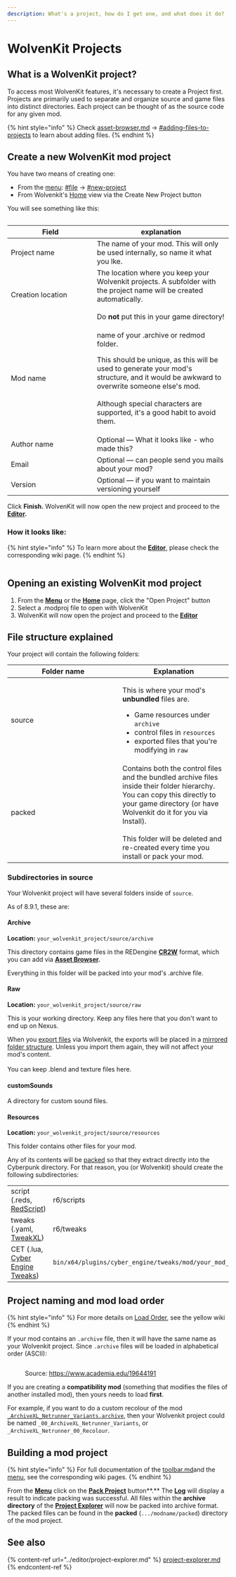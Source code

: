 ```yaml
---
description: What's a project, how do I get one, and what does it do?
---
```


# WolvenKit Projects

## What is a WolvenKit project?

To access most WolvenKit features, it's necessary to create a Project first. Projects are primarily used to separate and organize source and game files into distinct directories. Each project can be thought of as the source code for any given mod.

{% hint style="info" %}
Check [asset-browser.md](../editor/asset-browser.md "mention") -> [#adding-files-to-projects](../editor/asset-browser.md#adding-files-to-projects "mention") to learn about adding files.
{% endhint %}

## Create a new WolvenKit mod project

You have two means of creating one:&#x20;

* From the [menu](../menu/ "mention"): [#file](../menu/#file "mention") -> [#new-project](../menu/#new-project "mention")
* From Wolvenkit's [Home](../home/) view via the Create New Project button

You will see something like this:

<figure><img src="../../.gitbook/assets/wolvenkit_new_project.png" alt=""><figcaption></figcaption></figure>

<table><thead><tr><th width="180">Field</th><th>explanation</th></tr></thead><tbody><tr><td>Project name</td><td>The name of your mod. This will only be used internally, so name it what you lke.</td></tr><tr><td>Creation location</td><td>The location where you keep your Wolvenkit projects. A subfolder with the project name will be created automatically. <br><br>Do <strong>not</strong> put this in your game directory!</td></tr><tr><td>Mod name</td><td><p>name of your .archive or redmod folder. </p><p></p><p>This should be unique, as this will be used to generate your mod's structure, and it would be awkward to overwrite someone else's mod. <br><br>Although special characters are supported, it's a good habit to avoid them.</p></td></tr><tr><td>Author name</td><td>Optional — What it looks like - who made this?</td></tr><tr><td>Email</td><td>Optional — can people send you mails about your mod? </td></tr><tr><td>Version</td><td>Optional — if you want to maintain versioning yourself</td></tr></tbody></table>

Click **Finish.** WolvenKit will now open the new project and proceed to the [**Editor**](../editor/)**.**

### How it looks like:

{% hint style="info" %}
To learn more about the [**Editor**](../editor/), please check the corresponding wiki page.
{% endhint %}

<figure><img src="../../.gitbook/assets/wolvenkit_ui.png" alt=""><figcaption></figcaption></figure>

## Opening an existing WolvenKit mod project

1. From the [**Menu**](../menu/#new-project) or the [**Home**](../home/) page, click the "Open Project" button
2. Select a .modproj file to open with WolvenKit
3. WolvenKit will now open the project and proceed to the [**Editor**](../editor/)

## File structure explained

Your project will contain the following folders:

<table><thead><tr><th width="238">Folder name</th><th>Explanation</th></tr></thead><tbody><tr><td>source</td><td><p>This is where your mod's <strong>unbundled</strong> files are. </p><ul><li>Game resources under <code>archive</code></li><li>control files in <code>resources</code></li><li>exported files that you're modifying in <code>raw</code> </li></ul></td></tr><tr><td>packed</td><td>Contains both the control files and the bundled archive files inside their folder hierarchy. You can copy this directly to your game directory (or have Wolvenkit do it for you via Install).<br><br>This folder will be deleted and re-created every time you install or pack your mod. </td></tr></tbody></table>

### Subdirectories in source

Your Wolvenkit project will have several folders inside of `source`.&#x20;

As of 8.9.1, these are:

#### Archive

**Location:** `your_wolvenkit_project/source/archive`

This directory contains game files in the REDengine [**CR2W**](../../help/glossary.md#cr-2-w) format, which you can add via [**Asset Browser**](../editor/asset-browser.md)**.**&#x20;

Everything in this folder will be packed into your mod's .archive file.

#### Raw

**Location:** `your_wolvenkit_project/source/raw`

This is your working directory. Keep any files here that you don't want to end up on Nexus.

When you [export files](import-export/) via Wolvenkit, the exports will be placed in a [mirrored folder structure](import-export/#file-structure-the-raw-folder). Unless you import them again, they will not affect your mod's content.\
\
You can keep .blend and texture files here.

#### customSounds

A directory for custom sound files.

#### Resources

**Location:** `your_wolvenkit_project/source/resources`

This folder contains other files for your mod.&#x20;

Any of its contents will be [packed](../menu/toolbar.md#pack-mod) so that they extract directly into the Cyberpunk directory. For that reason, you (or Wolvenkit) should create the following subdirectories:

|                                                                                                                                       |                                                        |
| ------------------------------------------------------------------------------------------------------------------------------------- | ------------------------------------------------------ |
| script (.reds, [RedScript](https://app.gitbook.com/s/4gzcGtLrr90pVjAWVdTc/for-mod-creators/references-lists-and-overviews/scripting)) | r6/scripts                                             |
| tweaks (.yaml, [TweakXL](https://app.gitbook.com/s/4gzcGtLrr90pVjAWVdTc/for-mod-creators/core-mods-explained/archivexl))              | r6/tweaks                                              |
| CET (.lua, [Cyber Engine Tweaks](https://wiki.redmodding.org/cyber-engine-tweaks/))                                                   | `bin/x64/plugins/cyber_engine/tweaks/mod/your_mod_dir` |

## Project naming and mod load order

{% hint style="info" %}
For more details on [Load Order](https://app.gitbook.com/s/4gzcGtLrr90pVjAWVdTc/for-mod-users/users-modding-cyberpunk-2077/load-order "mention"), see the yellow wiki
{% endhint %}

If your mod contains an `.archive` file, then it will have the same name as your Wolvenkit project. Since `.archive` files will be loaded in alphabetical order (ASCII):

<figure><img src="../../.gitbook/assets/image (10).png" alt=""><figcaption><p>Source: <a href="https://www.academia.edu/19644191">https://www.academia.edu/19644191</a></p></figcaption></figure>

If you are creating a **compatibility mod** (something that modifies the files of another installed mod), then yours needs to load **first**.

For example, if you want to do a custom recolour of the mod [`_ArchiveXL_Netrunner_Variants.archive`](https://app.gitbook.com/s/4gzcGtLrr90pVjAWVdTc/for-mod-creators/modding-guides/items-equipment/recolours-and-refits), then your Wolvenkit project could be named `_00_ArchiveXL_Netrunner_Variants`, or `_ArchiveXL_Netrunner_00_Recolour`.

## Building a mod project

{% hint style="info" %}
For full documentation of the [toolbar.md](../menu/toolbar.md "mention")and the [menu](../menu/ "mention"), see the corresponding wiki pages.
{% endhint %}

From the [**Menu**](../menu/#new-project) click on the [**Pack Project**](../menu/#pack-project) button**.** The [**Log**](../editor/log.md) will display a result to indicate packing was successful. All files within the **archive directory** of the [**Project Explorer**](../editor/project-explorer.md) will now be packed into archive format. The packed files can be found in the **packed** (`.../modname/packed`) directory of the mod project.

## See also

{% content-ref url="../editor/project-explorer.md" %}
[project-explorer.md](../editor/project-explorer.md)
{% endcontent-ref %}
